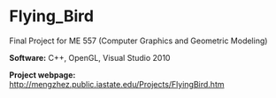 # Flying_Bird
Final Project for ME 557 (Computer Graphics and Geometric Modeling)

<b>Software:</b> C++, OpenGL, Visual Studio 2010

<b>Project webpage:</b> http://mengzhez.public.iastate.edu/Projects/FlyingBird.htm
